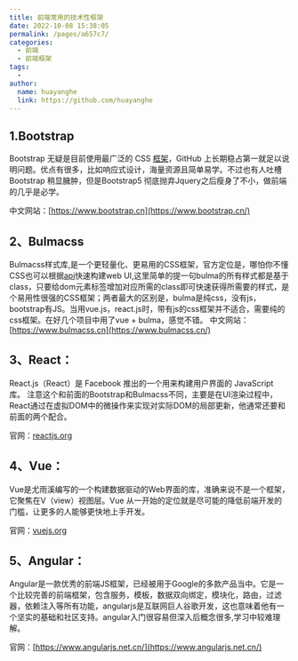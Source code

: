 ```yaml
---
title: 前端常用的技术性框架
date: 2022-10-08 15:38:05
permalink: /pages/a657c7/
categories:
  - 前端
  - 前端框架
tags:
  - 
author: 
  name: huayanghe
  link: https://github.com/huayanghe
---
```


## 1.Bootstrap

Bootstrap 无疑是目前使用最广泛的 CSS [框架](https://so.csdn.net/so/search?q=框架&spm=1001.2101.3001.7020)，GitHub 上长期稳占第一就足以说明问题。优点有很多，比如响应式设计，海量资源且简单易学。不过也有人吐槽 Bootstrap 稍显臃肿，但是Bootstrap5 彻底抛弃Jquery之后瘦身了不小，做前端的几乎是必学。

中文网站：[https://www.bootstrap.cn](https://www.bootstrap.cn/)

## 2、Bulmacss

Bulmacss样式库,是一个更轻量化、更易用的CSS框架，官方定位是，哪怕你不懂CSS也可以根据[api](https://so.csdn.net/so/search?q=api&spm=1001.2101.3001.7020)快速构建web UI,这里简单的提一句bulma的所有样式都是基于class，只要给dom元素标签增加对应所需的class即可快速获得所需要的样式，是个易用性很强的CSS框架；两者最大的区别是，bulma是纯css，没有js，bootstrap有JS。当用vue.js，react.js时，带有js的css框架并不适合，需要纯的css框架。在好几个项目中用了vue + bulma，感觉不错。
中文网站：[https://www.bulmacss.cn](https://www.bulmacss.cn/)

## 3、React：

React.js（React）是 Facebook 推出的一个用来构建用户界面的 JavaScript 库。 注意这个和前面的Bootstrap和Bulmacss不同，主要是在UI渲染过程中，React通过在虚拟DOM中的微操作来实现对实际DOM的局部更新，他通常还要和前面的两个配合。

官网：[reactjs.org](https://reactjs.org/)

## 4、Vue：

Vue是尤雨溪编写的一个构建数据驱动的Web界面的库，准确来说不是一个框架，它聚焦在V（view）视图层。Vue 从一开始的定位就是尽可能的降低前端开发的门槛，让更多的人能够更快地上手开发。

官网：[vuejs.org](https://vuejs.org/)

## 5、Angular：

Angular是一款优秀的前端JS框架，已经被用于Google的多款产品当中。它是一个比较完善的前端框架，包含服务，模板，数据双向绑定，模块化，路由，过滤器，依赖注入等所有功能，angularjs是互联网巨人谷歌开发，这也意味着他有一个坚实的基础和社区支持。angular入门很容易但深入后概念很多,学习中较难理解。

官网：[https://www.angularjs.net.cn/](https://www.angularjs.net.cn/)